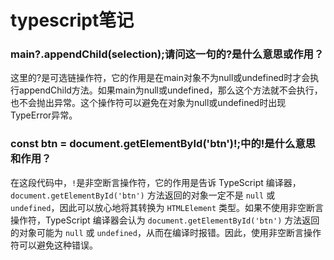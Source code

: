 # typescript笔记

### main?.appendChild(selection);请问这一句的?是什么意思或作用？

这里的?是可选链操作符，它的作用是在main对象不为null或undefined时才会执行appendChild方法。如果main为null或undefined，那么这个方法就不会执行，也不会抛出异常。这个操作符可以避免在对象为null或undefined时出现TypeError异常。

### const btn = document.getElementById('btn')!;中的!是什么意思和作用？

在这段代码中，`!`是非空断言操作符，它的作用是告诉 TypeScript 编译器，`document.getElementById('btn')` 方法返回的对象一定不是 `null` 或 `undefined`，因此可以放心地将其转换为 `HTMLElement` 类型。如果不使用非空断言操作符，TypeScript 编译器会认为 `document.getElementById('btn')` 方法返回的对象可能为 `null` 或 `undefined`，从而在编译时报错。因此，使用非空断言操作符可以避免这种错误。